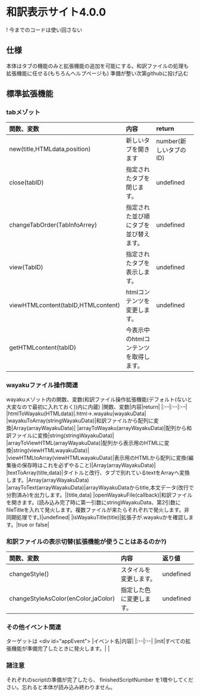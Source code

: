 # 和訳表示サイト4.0.0
! 今までのコードは使い回さない
## 仕様
本体はタブの機能のみと拡張機能の追加を可能にする。和訳ファイルの処理も拡張機能に任せる(もちろんヘルプページも)
準備が整い次第githubに投げ込む
## 標準拡張機能
### tabメゾット
|関数、変数|内容|return|
|:--|:--|:--|
|new(title,HTMLdata,position)|新しいタブを開きます|number(新しいタブのID)|
|close(tabID)|指定されたタブを閉じます。|undefined| 
|changeTabOrder(TabInfoArrey)|指定された並び順にタブを並び替えます。|undefined|
|view(TabID)|指定されたタブを表示します。|undefined|
|viewHTMLcontent(tabID,HTMLcontent)|htmlコンテンツを変更します。|undefined|
|getHTMLcontent(tabID)|今表示中のhtmlコンテンツを取得します。
### wayakuファイル操作関連
wayakuメゾット内の関数、変数(和訳ファイル操作拡張機能(デフォルト(ないと大変なので最初に入れておく))内に内蔵)
|関数、変数|内容|return|
|:--|:--|:--|
|htmlToWayaku(HTMLdata)|.html->.wayaku|wayakuData|
|wayakuToArray(stringWayakuData)|和訳ファイルから配列に変換|Array(arrayWayakuData)|
|arrayToWayaku(arrayWayakuData)|配列から和訳ファイルに変換|string(stringWayakuData)|
|arrayToViewHTML(arrayWayakuData)|配列から表示用のHTMLに変換|string(viewHTMLwayakuData)|
|viewHTMLtoArray(viewHTMLwayakuData)|表示用のHTMLから配列に変換(編集後の保存時はこれを必ずやること)|Array(arrayWayakuData)|
|textToArray(title,data)|タイトルと改行、タブで別れているtextをArrayへ変換します。|Array(arrayWayakuData)
|arrayToText(arrayWayakuData)|arrayWayakuDataからtitle,本文データ(改行で分割済み)を出力します。|\[title,data]
|openWayakuFile(callback)|和訳ファイルを開きます。(読み込み完了時に第一引数にstringWayakuData、第2引数にfileTitleを入れて発火します。複数ファイルが来たらそれぞれで発火します。非同期処理です。)|undefined|
|isWayakuTitle(title)|拡張子が.wayakuかを確認します。|true or false|
<!-- |isWayakuData(string)|和訳ファイルかを判定します|true or false| -->

<!-- ### HTMLリクエスト関連(これも面倒とともにセキュリティの面から必ずこちらを使用すること)
HTMLrequestメゾット内
|関数、変数|内容|return|
|:--|:--|:--|
|request(get or post,url,callback)|指定したURLにgetかpostします。|undefined (callback関数内に第1引数に成功時のみサイトの内容,第2引数にhttpステータスを渡す)| -->
### 和訳ファイルの表示切替(拡張機能が使うことはあるのか?)
|関数、変数|内容|返り値|
|:--|:--|:--|
|changeStyle()|スタイルを変更します。|undefined|
|changeStyleAsColor(enColor,jaColor)|指定した色に変更します。|undefined|
### その他イベント関連
ターゲットは \<div id="appEvent">
|イベント名|内容|
|:--|:--|
|init|すべての拡張機能が準備完了したときに発火します。|
|
### 諸注意
それぞれのscriptの準備が完了したら、 finishedScriptNumber を1増やしてください。忘れると本体が読み込み終わりません。

